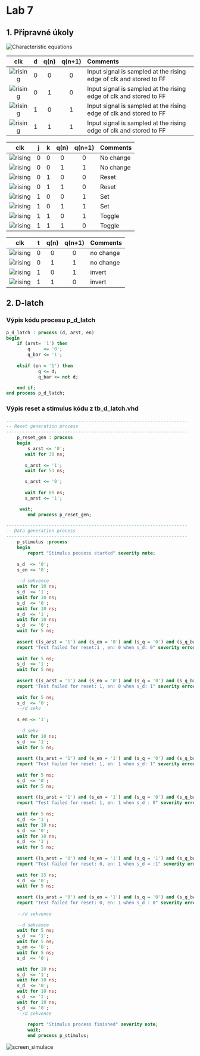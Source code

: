 # Lab 7

## 1. Přípravné úkoly

![Characteristic equations](Images/eq_flip_flops.png)
<!--
\begin{align*}
   q_{n+1}^D =& d \\
    q_{n+1}^{JK} =& j\overline{q}_n\,+\overline{k}q_n\\\
    q_{n+1}^T =& t\overline{q}_n\,+\overline{t}q_n\\\
\end{align*}-->

   | **clk** | **d** | **q(n)** | **q(n+1)** | **Comments** |
   | :-: | :-: | :-: | :-: | :-- |
   | ![rising](Obrázky/eq_uparrow.png) | 0 | 0 | 0 | Input signal is sampled at the rising edge of clk and stored to FF |
   | ![rising](Images/eq_uparrow.png) | 0 | 1 | 0 | Input signal is sampled at the rising edge of clk and stored to FF |
   | ![rising](Images/eq_uparrow.png) | 1 | 0 | 1 | Input signal is sampled at the rising edge of clk and stored to FF |
   | ![rising](Images/eq_uparrow.png) | 1 | 1 | 1 | Input signal is sampled at the rising edge of clk and stored to FF |

   | **clk** | **j** | **k** | **q(n)** | **q(n+1)** | **Comments** |
   | :-: | :-: | :-: | :-: | :-: | :-- |
   | ![rising](Images/eq_uparrow.png) | 0 | 0 | 0 | 0 | No change |
   | ![rising](Images/eq_uparrow.png) | 0 | 0 | 1 | 1 | No change |
   | ![rising](Images/eq_uparrow.png) | 0 | 1 | 0 | 0 | Reset |
   | ![rising](Images/eq_uparrow.png) | 0 | 1 | 1 | 0 | Reset |
   | ![rising](Images/eq_uparrow.png) | 1 | 0 | 0 | 1 | Set |
   | ![rising](Images/eq_uparrow.png) | 1 | 0 | 1 | 1 | Set |
   | ![rising](Images/eq_uparrow.png) | 1 | 1 | 0 | 1 | Toggle |
   | ![rising](Images/eq_uparrow.png) | 1 | 1 | 1 | 0 | Toggle |

   | **clk** | **t** | **q(n)** | **q(n+1)** | **Comments** |
   | :-: | :-: | :-: | :-: | :-- |
   | ![rising](Images/eq_uparrow.png) | 0 | 0 | 0 | no change |
   | ![rising](Images/eq_uparrow.png) | 0 | 1 | 1 | no change |
   | ![rising](Images/eq_uparrow.png) | 1 | 0 | 1 | invert |
   | ![rising](Images/eq_uparrow.png) | 1 | 1 | 0 | invert |



## 2. D-latch

### Výpis kódu procesu p_d_latch

```vhdl
p_d_latch : process (d, arst, en)
begin
    if (arst= '1') then
        q     <= '0';
        q_bar <= '1';
   
    elsif (en = '1') then
            q <= d;
            q_bar <= not d;

    end if;
end process p_d_latch;
```

### Výpis reset a stimulus kódu z tb_d_latch.vhd

```vhdl
--------------------------------------------------------------------
-- Reset generation process
--------------------------------------------------------------------
    p_reset_gen : process
    begin 
        s_arst <= '0';
	   wait for 38 ns;
	 
	   s_arst <= '1';
	   wait for 53 ns;

	   s_arst <= '0';
	
	   wait for 80 ns;
	   s_arst <= '1';

	 wait;
        end process p_reset_gen;

--------------------------------------------------------------------
-- Data generation process
--------------------------------------------------------------------
    p_stimulus :process
    begin
        report "Stimulus peocess started" severity note;
	
	s_d  <= '0';
	s_en <= '0';
	
	--d sekvence
	wait for 10 ns;
	s_d  <= '1';
	wait for 10 ns;
	s_d  <= '0';
	wait for 10 ns;
	s_d  <= '1';
	wait for 10 ns;
	s_d  <= '0';
	wait for 5 ns;
	
	assert ((s_arst = '1') and (s_en = '0') and (s_q = '0') and (s_q_bar = '1'))
	report "Test failed for reset:1 , en: 0 when s_d: 0" severity error;
	
	wait for 5 ns;
	s_d  <= '1';
	wait for 5 ns;
	
	assert ((s_arst = '1') and (s_en = '0') and (s_q = '0') and (s_q_bar = '1'))
	report "Test failed for reset: 1, en: 0 when s_d: 1" severity error;
	
	wait for 5 ns;
	s_d  <= '0';
	--/d sekv
	
	s_en <= '1';
	
	--d sekv
	wait for 10 ns;
	s_d  <= '1';
	wait for 5 ns;
	
	assert ((s_arst = '1') and (s_en = '1') and (s_q = '0') and (s_q_bar = '1'))
	report "Test failed for reset: 1, en: 1 when s_d: 1" severity error;
	
	wait for 5 ns;
	s_d  <= '0';
	wait for 5 ns;
	
	assert ((s_arst = '1') and (s_en = '1') and (s_q = '0') and (s_q_bar = '1'))
	report "Test failed for reset: 1, en: 1 when s_d : 0" severity error;          
	
	wait for 5 ns;
	s_d  <= '1';
	wait for 10 ns;
	s_d  <= '0';
	wait for 10 ns;
	s_d  <= '1';
	wait for 5 ns;
	
	assert ((s_arst = '0') and (s_en = '1') and (s_q = '1') and (s_q_bar = '0'))
	report "Test failed for reset: 0, en: 1 when s_d = :1" severity error;
	
	wait for 15 ns;
	s_d  <= '0';
	wait for 5 ns;
	
	assert ((s_arst = '0') and (s_en = '1') and (s_q = '0') and (s_q_bar = '1'))
	report "Test failed for reset: 0, en: 1 when s_d : 0" severity error;
	
	--/d sekvence
	
	--d sekvence
	wait for 5 ns;
	s_d  <= '1';
	wait for 5 ns;
	s_en <= '0';
	wait for 5 ns;
	s_d  <= '0';

	wait for 10 ns;
	s_d  <= '1';
	wait for 10 ns;
	s_d  <= '0';
	wait for 10 ns;
	s_d  <= '1';
	wait for 10 ns;
	s_d  <= '0';
	--/d sekvence 
	
        report "Stimulus process finished" severity note;
        wait;
        end process p_stimulus;
```

![screen_simulace](https://github.com/xtomes07/Digital_elektronics_1/blob/main/Labs/07-ffs/Obr%C3%A1zky/D-latch.PNG)




